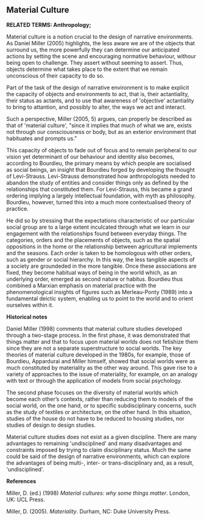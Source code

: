## Material Culture

**RELATED TERMS: Anthropology;**

Material culture is a notion crucial to the design of narrative environments. As Daniel Miller (2005) highlights, the less aware we are of the objects that surround us, the more powerfully they can determine our anticipated actions by setting the scene and encouraging normative behaviour, withour being open to challenge. They assert without seeming to assert. Thus, objects determine what takes place to the extent that we remain unconscious of their capacity to do so. 

Part of the task of the design of narrative environment is to make explicit the capacity of objects and environments to act, that is, their actantiality, their status as actants, and to use that awareness of 'objective' actantiality to bring to attantion, and possibly to alter, the ways we act and interact. 

Such a perspective, Miller (2005, 5) argues, can properly be described as that of 'material culture', "since it implies that much of what we are, exists not through our consciousness or body, but as an exterior environment that habituates and prompts us." 

This capacity of objects to fade out of focus and to remain peripheral to our vision yet determinant of our behaviour and identity also becomes, according to Bourdieu, the primary means by which people are socialised as social beings, an insight that Bourdieu forged by developing the thought of Levi-Strauss. Levi-Strauss demonstrated how anthropologists needed to abandon the study of entities and consider things only as defined by the relationships that constituted them. For Levi-Strauss, this became a grand ordering implying a largely intellectual foundation, with myth as philosophy. Bourdieu, however, turned this into a much more contextualised theory of practice.

He did so by stressing that the expectations characteristic of our particular social group are to a large extent inculcated through what we learn in our engagement with the relationships found between everyday things. The categories, orders and the placements of objects, such as the spatial oppositions in the home or the relationship between agricultural implements and the seasons. Each order is taken to be homologous with other orders, such as gender or social hierarchy. In this way, the less tangible aspects of a society are groundeded in the more tangible. Once these associations are fixed, they become habitual ways of being in the world which, as an underlying order, emerged as second nature or habitus. Bourdieu thus combined a Marxian emphasis on material practice with the phenomenological insights of figures such as Merleau-Ponty (1989) into a fundamental deictic system, enabling us to point to the world and to orient ourselves within it.

**Historical notes**

Daniel Miller (1998) comments that material culture studies developed through a two-stage process. In the first phase, it was demonstrated that things matter and that to focus upon material worlds does not fetishize them since they are not a separate superstructure to social worlds. The key theories of material culture developed in the 1980s, for example, those of Bourdieu, Appardurai and Miller himself, showed that social worlds were as much constituted by materiality as the other way around. This gave rise to a variety of approaches to the issue of materiality, for example, on an analogy with text or through the application of models from social psychology.

The second phase focuses on the diversity of material worlds which become each other’s contexts, rather than reducing them to models of the social world, on the one hand, or to specific subdisciplinary concerns, such as the study of textiles or architecture, on the other hand. In this situation, studies of the house do not have to be reduced to housing studies, nor studies of design to design studies.

Material culture studies does not exist as a given discipline. There are many advantages to remaining 'undisciplined' and many disadvantages and constraints
imposed by trying to claim disciplinary status. Much the same could be said of the design of narrative environments, which can explore the advantages of being multi-, inter- or trans-disciplinary and, as a result, 'undisciplined'.

**References**

Miller, D. (ed.) (1998) _Material cultures: why some things matter_. London, UK: UCL Press.

Miller, D. (2005). _Materiality_. Durham, NC: Duke University Press.




